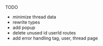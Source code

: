 TODO

- minimize thread data
- rewrite types
- add popup
- delete unused id userId routes
- add error handling tag, user, thread page

